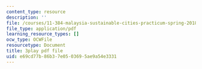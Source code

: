 ```yaml
---
content_type: resource
description: ''
file: /courses/11-384-malaysia-sustainable-cities-practicum-spring-2018/e69cd77b86b37e0503695ae9a54e3331_9ICCzJGPaPA.pdf
file_type: application/pdf
learning_resource_types: []
ocw_type: OCWFile
resourcetype: Document
title: 3play pdf file
uid: e69cd77b-86b3-7e05-0369-5ae9a54e3331
---
```

